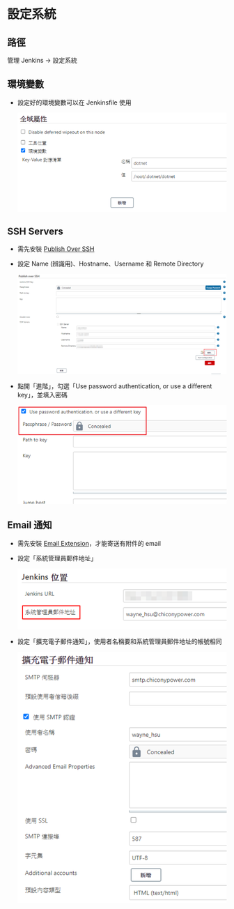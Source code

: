 # 設定系統

## 路徑

管理 Jenkins -> 設定系統

## 環境變數

- 設定好的環境變數可以在 Jenkinsfile 使用

    ![20200819_103304](img/20200819_103304.png)

## SSH Servers

- 需先安裝 [Publish Over SSH](https://plugins.jenkins.io/publish-over-ssh/)
- 設定 Name (辨識用)、Hostname、Username 和 Remote Directory

    ![20200819_103553](img/20200819_103553.png)

- 點開「進階」，勾選「Use password authentication, or use a different key」，並填入密碼

    ![20200819_103606](img/20200819_103606.png)

## Email 通知

- 需先安裝 [Email Extension](https://plugins.jenkins.io/email-ext/)，才能寄送有附件的 email
- 設定「系統管理員郵件地址」

    ![20200819_103959](img/20200819_103959.png)

- 設定「擴充電子郵件通知」，使用者名稱要和系統管理員郵件地址的帳號相同

    ![20200819_104014](img/20200819_104014.png)
